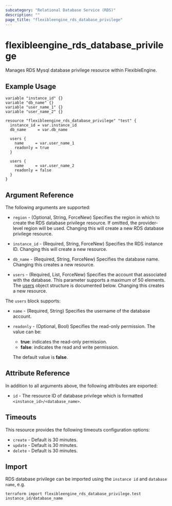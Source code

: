 ```yaml
---
subcategory: "Relational Database Service (RDS)"
description: ""
page_title: "flexibleengine_rds_database_privilege"
---
```


# flexibleengine_rds_database_privilege

Manages RDS Mysql database privilege resource within FlexibleEngine.

## Example Usage

```hcl
variable "instance_id" {}
variable "db_name" {}
variable "user_name_1" {}
variable "user_name_2" {}

resource "flexibleengine_rds_database_privilege" "test" {
  instance_id = var.instance_id
  db_name     = var.db_name

  users {
    name     = var.user_name_1
    readonly = true
  }

  users {
    name     = var.user_name_2
    readonly = false
  }
}
```

## Argument Reference

The following arguments are supported:

* `region` - (Optional, String, ForceNew) Specifies the region in which to create the RDS database privilege resource.
  If omitted, the provider-level region will be used. Changing this will create a new RDS database privilege resource.

* `instance_id` - (Required, String, ForceNew) Specifies the RDS instance ID. Changing this will create a new resource.

* `db_name` - (Required, String, ForceNew) Specifies the database name. Changing this creates a new resource.

* `users` - (Required, List, ForceNew) Specifies the account that associated with the database. This parameter supports
  a maximum of 50 elements. The [users](#rds_users) object structure is documented below.
  Changing this creates a new resource.

<a name="rds_users"></a>
The `users` block supports:

* `name` - (Required, String) Specifies the username of the database account.

* `readonly` - (Optional, Bool) Specifies the read-only permission. The value can be:
  + **true**: indicates the read-only permission.
  + **false**: indicates the read and write permission.

  The default value is **false**.

## Attribute Reference

In addition to all arguments above, the following attributes are exported:

* `id` - The resource ID of database privilege which is formatted `<instance_id>/<database_name>`.

## Timeouts

This resource provides the following timeouts configuration options:

* `create` - Default is 30 minutes.
* `update` - Default is 30 minutes.
* `delete` - Default is 30 minutes.

## Import

RDS database privilege can be imported using the `instance id` and `database name`, e.g.

```shell
terraform import flexibleengine_rds_database_privilege.test instance_id/database_name
```
